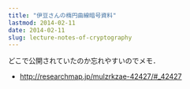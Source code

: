 ```yaml
---
title: "伊豆さんの楕円曲線暗号資料"
lastmod: 2014-02-11
date: 2014-02-11
slug: lecture-notes-of-cryptography
---
```

どこで公開されていたのか忘れやすいのでメモ．

  * http://researchmap.jp/mulzrkzae-42427/#_42427

